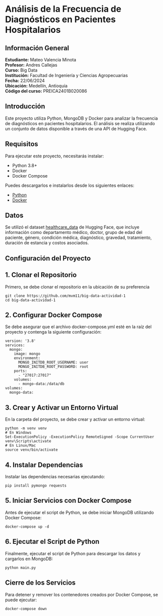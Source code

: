 # Análisis de la Frecuencia de Diagnósticos en Pacientes Hospitalarios

## Información General
**Estudiante:** Mateo Valencia Minota  
**Profesor:** Andres Callejas  
**Curso:** Big Data  
**Institución:** Facultad de Ingeniería y Ciencias Agropecuarias  
**Fecha:** 22/06/2024  
**Ubicación:** Medellín, Antioquia  
**Código del curso:** PREICA2401B020086  

## Introducción
Este proyecto utiliza Python, MongoDB y Docker para analizar la frecuencia de diagnósticos en pacientes hospitalarios. El análisis se realiza utilizando un conjunto de datos disponible a través de una API de Hugging Face.


## Requisitos
Para ejecutar este proyecto, necesitarás instalar:

- Python 3.8+
- Docker
- Docker Compose

Puedes descargarlos e instalarlos desde los siguientes enlaces:

- [Python](https://www.python.org/downloads/)
- [Docker](https://www.docker.com/products/docker-desktop)


## Datos
Se utilizó el dataset [healthcare_data](https://huggingface.co/datasets/Nicolybgs/healthcare_data) de Hugging Face, que incluye información como departamento médico, doctor, grupo de edad del paciente, género, condición médica, diagnóstico, gravedad, tratamiento, duración de estancia y costos asociados.

## Configuración del Proyecto

## 1. Clonar el Repositorio
Primero, se debe clonar el repositorio en la ubicación de su preferencia

```
git clone https://github.com/mvm11/big-data-actividad-1
cd big-data-actividad-1
```

## 2. Configurar Docker Compose
Se debe asegurar que el archivo docker-compose.yml esté en la raíz del proyecto y contenga la siguiente configuración:
```
version: '3.8'
services:
  mongo:
    image: mongo
    environment:
      MONGO_INITDB_ROOT_USERNAME: user
      MONGO_INITDB_ROOT_PASSWORD: root
    ports:
      - "27017:27017"
    volumes:
      - mongo-data:/data/db
volumes:
  mongo-data:
```

## 3. Crear y Activar un Entorno Virtual
En la carpeta del proyecto, se debe crear y activar un entorno virtual:


```
python -m venv venv
# En Windows
Set-ExecutionPolicy -ExecutionPolicy RemoteSigned -Scope CurrentUser
venv\Scripts\activate
# En Linux/Mac
source venv/bin/activate
```

## 4. Instalar Dependencias
Instalar las dependencias necesarias ejecutando:

```
pip install pymongo requests
```

## 5. Iniciar Servicios con Docker Compose
Antes de ejecutar el script de Python, se debe iniciar MongoDB utilizando Docker Compose:
```
docker-compose up -d
```

## 6. Ejecutar el Script de Python
Finalmente, ejecutar el script de Python para descargar los datos y cargarlos en MongoDB:


```
python main.py
```


## Cierre de los Servicios
Para detener y remover los contenedores creados por Docker Compose, se puede ejecutar:

```
docker-compose down
```











